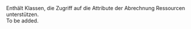 <Namespace Name="Microsoft.Azure.Management.Billing.Models">
  <Docs>
    <summary>Enthält Klassen, die Zugriff auf die Attribute der Abrechnung Ressourcen unterstützen.</summary> 
    <remarks>To be added.</remarks>
  </Docs>
</Namespace>
